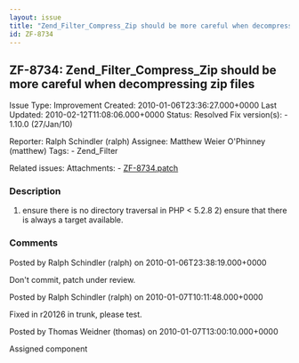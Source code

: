 ```yaml
---
layout: issue
title: "Zend_Filter_Compress_Zip should be more careful when decompressing zip files"
id: ZF-8734
---
```


ZF-8734: Zend\_Filter\_Compress\_Zip should be more careful when decompressing zip files
----------------------------------------------------------------------------------------

 Issue Type: Improvement Created: 2010-01-06T23:36:27.000+0000 Last Updated: 2010-02-12T11:08:06.000+0000 Status: Resolved Fix version(s): - 1.10.0 (27/Jan/10)
 
 Reporter:  Ralph Schindler (ralph)  Assignee:  Matthew Weier O'Phinney (matthew)  Tags: - Zend\_Filter
 
 Related issues: 
 Attachments: - [ZF-8734.patch](/issues/secure/attachment/12588/ZF-8734.patch)
 
### Description

1) ensure there is no directory traversal in PHP < 5.2.8 2) ensure that there is always a target available.

 

 

### Comments

Posted by Ralph Schindler (ralph) on 2010-01-06T23:38:19.000+0000

Don't commit, patch under review.

 

 

Posted by Ralph Schindler (ralph) on 2010-01-07T10:11:48.000+0000

Fixed in r20126 in trunk, please test.

 

 

Posted by Thomas Weidner (thomas) on 2010-01-07T13:00:10.000+0000

Assigned component

 

 